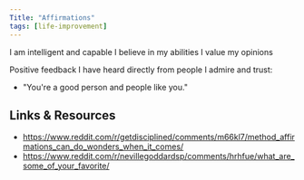 ```yaml
---
Title: "Affirmations"
tags: [life-improvement]
---
```



I am intelligent and capable
I believe in my abilities
I value my opinions

Positive feedback I have heard directly from people I admire and trust:
- "You're a good person and people like you."


## Links & Resources
- https://www.reddit.com/r/getdisciplined/comments/m66kl7/method_affirmations_can_do_wonders_when_it_comes/
- https://www.reddit.com/r/nevillegoddardsp/comments/hrhfue/what_are_some_of_your_favorite/